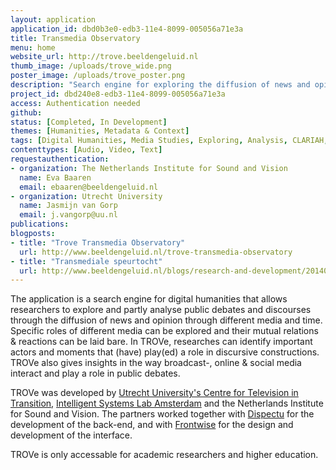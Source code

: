 ```yaml
---
layout: application
application_id: dbd0b3e0-edb3-11e4-8099-005056a71e3a
title: Transmedia Observatory
menu: home
website_url: http://trove.beeldengeluid.nl
thumb_image: /uploads/trove_wide.png
poster_image: /uploads/trove_poster.png
description: "Search engine for exploring the diffusion of news and opinion"
project_id: dbd240e8-edb3-11e4-8099-005056a71e3a
access: Authentication needed
github: 
status: [Completed, In Development]
themes: [Humanities, Metadata & Context]
tags: [Digital Humanities, Media Studies, Exploring, Analysis, CLARIAH, Content Enrichments, Public Debates]
contenttypes: [Audio, Video, Text]
requestauthentication: 
- organization: The Netherlands Institute for Sound and Vision
  name: Eva Baaren
  email: ebaaren@beeldengeluid.nl
- organization: Utrecht University
  name: Jasmijn van Gorp
  email: j.vangorp@uu.nl
publications: 
blogposts: 
- title: "Trove Transmedia Observatory"
  url: http://www.beeldengeluid.nl/trove-transmedia-observatory
- title: "Transmediale speurtocht"
  url: http://www.beeldengeluid.nl/blogs/research-and-development/201401/transmediale-speurtocht
---
```


The application is a search engine for digital humanities that allows researchers to explore and partly analyse public debates and discourses through the diffusion of news and opinion through different media and time. Specific roles of different media can be explored and their mutual relations & reactions can be laid bare. In TROVe, researches can identify important actors and moments that (have) play(ed) a role in discursive constructions. TROVe also gives insights in the way broadcast-, online & social media interact and play a role in public debates.

TROVe was developed by [Utrecht University's Centre for Television in Transition](https://tvintransition.wordpress.com), [Intelligent Systems Lab Amsterdam](http://isla.science.uva.nl) and the Netherlands Institute for Sound and Vision. The partners worked together with [Dispectu](http://dispectu.com) for the development of the back-end, and with [Frontwise](https://www.frontwise.com) for the design and development of the interface. 

TROVe is only accessable for academic researchers and higher education.
